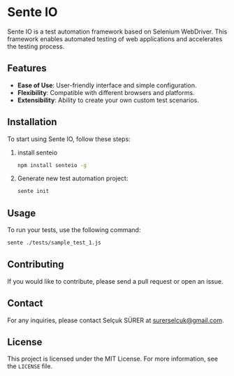# Sente IO

Sente IO is a test automation framework based on Selenium WebDriver. This framework enables automated testing of web applications and accelerates the testing process.

## Features

- **Ease of Use**: User-friendly interface and simple configuration.
- **Flexibility**: Compatible with different browsers and platforms.
- **Extensibility**: Ability to create your own custom test scenarios.

## Installation

To start using Sente IO, follow these steps:

1. install senteio
    ```bash
    npm install senteio -g
    ```
2. Generate new test automation project:
    ```bash
    sente init    
    ```

## Usage

To run your tests, use the following command:
```bash
sente ./tests/sample_test_1.js
```

## Contributing

If you would like to contribute, please send a pull request or open an issue.
## Contact

For any inquiries, please contact Selçuk SÜRER at [surerselcuk@gmail.com](mailto:surerselcuk@gmail.com).

## License

This project is licensed under the MIT License. For more information, see the `LICENSE` file.
